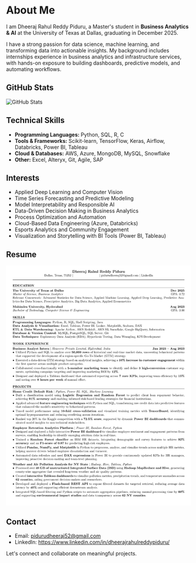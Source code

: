 # About Me

I am Dheeraj Rahul Reddy Piduru, a Master's student in **Business Analytics & AI** at the University of Texas at Dallas, graduating in December 2025.

I have a strong passion for data science, machine learning, and transforming data into actionable insights. My background includes internships experience in business analytics and infrastructure services, with hands-on exposure to building dashboards, predictive models, and automating workflows.

## GitHub Stats

![GitHub Stats](https://github-readme-stats.vercel.app/api?username=DheerajPiduru52&show_icons=true&theme=graywhite)


## Technical Skills

- **Programming Languages:** Python, SQL, R, C  
- **Tools & Frameworks:** Scikit-learn, TensorFlow, Keras, Airflow, Databricks, Power BI, Tableau  
- **Cloud & Databases:** AWS, Azure, MongoDB, MySQL, Snowflake  
- **Other:** Excel, Alteryx, Git, Agile, SAP

## Interests

- Applied Deep Learning and Computer Vision  
- Time Series Forecasting and Predictive Modeling  
- Model Interpretability and Responsible AI  
- Data-Driven Decision Making in Business Analytics  
- Process Optimization and Automation  
- Cloud-Based Data Engineering (Azure, Databricks)  
- Esports Analytics and Community Engagement  
- Visualization and Storytelling with BI Tools (Power BI, Tableau)

## Resume

![Resume](./assets/DS-1.png)


## Contact

- Email: pidurudheeraj52@gmail.com  
- LinkedIn: https://www.linkedin.com/in/dheerajrahulreddypiduru/  

Let's connect and collaborate on meaningful projects.
